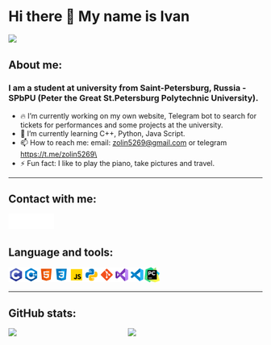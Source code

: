 # Hi there 👋 My name is Ivan
![](https://komarev.com/ghpvc/?username=IMZolin&color=green)
## About me:

### I am a student at university from Saint-Petersburg, Russia - SPbPU (Peter the Great St.Petersburg Polytechnic University).

- 🔥 I’m currently working on my own website, Telegram bot to search for tickets for performances and some projects at the university.
- 🌱 I’m currently learning С++, Python, Java Script.
- 📫 How to reach me: email: zolin5269@gmail.com or telegram https://t.me/zolin5269\
- ⚡ Fun fact: I like to play the piano, take pictures and travel.
___

## Contact with me:
[<img align ="left" width="30px" alt="IvanZolin Linkedin" src="images/linkedin.png"/>][linkedin]
[<img align ="left" width="30px" alt="IvanZolin Twitter" src="images/twitter.png"/>][twitter]
[<img align ="left" width="30px" alt="IvanZolin Instagram" src="images/instagram.png"/>][instagram]
<br/>
<br/>

## Language and tools:
[<img align ="left" width="30px" alt="C-programming" src="images/c-programming.png"/>][c-programming] 
[<img align ="left" width="30px" alt="C++" src="images/c++.png"/>][c++] 
[<img align ="left" width="30px" alt="HTML5" src="images/html-5.png"/>][html5]
[<img align ="left" width="30px" alt="CSS3" src="images/css3.png"/>][css3]
[<img align ="left" width="30px" alt="JavaScript" src="images/javascript.png"/>][javascript]
[<img align ="left" width="30px" alt="Python" src="images/python.png"/>][python]
[<img align ="left" width="30px" alt="Git" src="images/git.png"/>][git]
[<img align ="left" width="30px" alt="Visual Studio" src="images/visual-studio.png"/>][vs]
[<img align ="left" width="30px" alt="VS Code" src="images/visual-studio-code.png"/>][vs-code]
[<img align ="left" width="30px" alt="PyCharm" src="images/PyCharm.png"/>][py-charm]
<br/>
<br/>
____

## GitHub stats:
<img align="left" width="47%" src="https://github-readme-stats.vercel.app/api?username=IMZolin&show_icons=true&theme=github_dark">
<img align="left" width="47%" src="https://github-readme-stats.vercel.app/api/top-langs/?username=IMZolin&layout=compact&theme=github_dark">

<!-- https://github-readme-stats.vercel.app/api/top-langs/?username=anuraghazra&langs_count=8 -->

[linkedin]:https://www.linkedin.com/in/ivan-zolin-4474b0233/
[twitter]:https://twitter.com/zolin5269
[instagram]:https://www.instagram.com/zolin5269/
[c-programming]:https://www.cprogramming.com/
[c++]:https://www.w3schools.com/cpp/default.[html5]asp
[html5]:https://www.w3schools.com/html/
[css3]:https://www.w3schools.com/css/
[javascript]:https://www.w3schools.com/js/
[python]:https://www.python.org/
[git]:https://git-scm.com/
[vs]:https://visualstudio.microsoft.com/
[vs-code]:https://code.visualstudio.com/
[py-charm]:https://www.jetbrains.com/ru-ru/pycharm/
<!--
**IMZolin/IMZolin** is a ✨ _special_ ✨ repository because its `README.md` (this file) appears on your GitHub profile.

Here are some ideas to get you started:
 

- 👯 I’m looking to collaborate on ...
- 🤔 I’m looking for help with ...
- 💬 Ask me about ...

- 😄 Pronouns: ...
- 
-->

